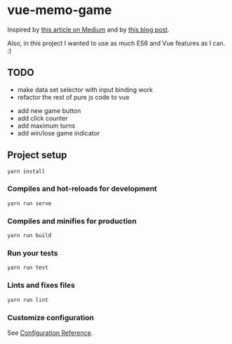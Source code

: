 # vue-memo-game

Inspired by [this article on Medium](https://medium.freecodecamp.org/vanilla-javascript-tutorial-build-a-memory-game-in-30-minutes-e542c4447eae)
and by [this blog post](https://www.taniarascia.com/how-to-create-a-memory-game-super-mario-with-plain-javascript/).

Also, in this project I wanted to use as much ES6 and Vue features as I can. :)

## TODO

+ make data set selector with input binding work
+ refactor the rest of pure js code to vue
- add new game button
- add click counter
- add maximum turns
- add win/lose game indicator

## Project setup
```
yarn install
```

### Compiles and hot-reloads for development
```
yarn run serve
```

### Compiles and minifies for production
```
yarn run build
```

### Run your tests
```
yarn run test
```

### Lints and fixes files
```
yarn run lint
```

### Customize configuration
See [Configuration Reference](https://cli.vuejs.org/config/).
